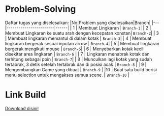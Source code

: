 # Problem-Solving
Daftar tugas yang diselesaikan:
|No|Problem yang diselesaikan|Branch|
|---|------------------------|------|
| 1 | Membuat Lingkaran | `Branch-1`|
| 2 | Membuat Lingkaran ke suatu arah dengan kecepatan konstan| `Branch-2`|
| 3 | Membuat lingkaran memantul di dalam kotak | `Branch-3`|
| 4 | Membuat lingkaran bergerak sesuai inputan arrow | `Branch-4`|
| 5 | Membuat lingkaran bergerak mengikuti mouse | `Branch-5`|
| 6 | Menyebarkan kotak kecil disekitar area lingkaran | `Branch-6` |
| 7 | Lingkaran menabrak kotak dan terhitung sebagai poin | `Branch-7`|
| 8 | Munculkan lagi kotak yang sudah tertabrak, 3 detik setelah tertabrak dan di posisi acak | `Branch-8` |
| 9 | Mengembangkan Game yang dibuat | `Branch-9` |
|10 | Buat satu build berisi menu selection untuk mengakses semua scene. | `Branch-10` |

# Link Build
<a href="https://github.com/Icankkkk/Problem-Solving/releases/tag/1.0.0">Download disini!</a>